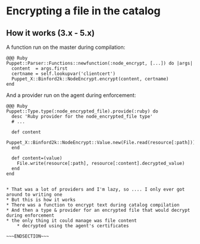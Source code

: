 <!SLIDE >
# Encrypting a file in the catalog
## How it works (3.x - 5.x)

A function run on the master during compilation:

    @@@ Ruby
    Puppet::Parser::Functions::newfunction(:node_encrypt, [...]) do |args|
      content  = args.first
      certname = self.lookupvar('clientcert')
      Puppet_X::Binford2k::NodeEncrypt.encrypt(content, certname)
    end

And a provider run on the agent during enforcement:

    @@@ Ruby
    Puppet::Type.type(:node_encrypted_file).provide(:ruby) do
      desc 'Ruby provider for the node_encrypted_file type'
      # ...

      def content
        Puppet_X::Binford2k::NodeEncrypt::Value.new(File.read(resource[:path]))
      end

      def content=(value)
        File.write(resource[:path], resource[:content].decrypted_value)
      end
    end

~~~SECTION:notes~~~

* That was a lot of providers and I'm lazy, so .... I only ever got around to writing one
* But this is how it works
* There was a function to encrypt text during catalog compilation
* And then a type & provider for an encrypted file that would decrypt during enforcement
* the only thing it could manage was file content
    * decrypted using the agent's certificates

~~~ENDSECTION~~~
